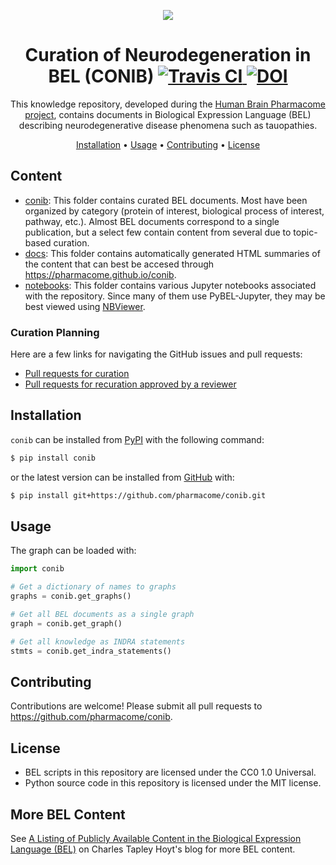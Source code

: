 <p align="center">
  <img src="https://docs.google.com/drawings/d/e/2PACX-1vSYe8SA8J1ulLRFqFjX2bne_L-5fxb-yHFcj1B2JYLksJS90qz8y2swPZPNSrw9Zj3tljrZikb5KWOg/pub?w=150&amp;h=150" />
</p>

<h1 align="center">
  Curation of Neurodegeneration in BEL (CONIB)
  <a href="https://travis-ci.com/pharmacome/conib">
    <img src="https://travis-ci.com/pharmacome/conib.svg?branch=master"
         alt="Travis CI">
  </a>
  <a href="https://zenodo.org/badge/latestdoi/159803376">
  	<img src="https://zenodo.org/badge/159803376.svg" alt="DOI">
  </a>
  <br>
</h1>

<p align="center">
This knowledge repository, developed during the <a href="https://pharmacome.github.io">Human Brain Pharmacome project</a>, contains documents in Biological Expression Language (BEL) describing neurodegenerative disease phenomena such as tauopathies.
</p>

<p align="center">
  <a href="#installation">Installation</a> •
  <a href="#usage">Usage</a> •
  <a href="#contributing">Contributing</a> •
  <a href="#license">License</a>
</p>

## Content

- [conib](https://github.com/pharmacome/conib/tree/master/conib): This folder contains curated BEL
  documents. Most have been organized by category (protein of interest, biological process of interest, pathway, etc.).
  Almost BEL documents correspond to a single publication, but a select few contain content from several due to
  topic-based curation.
- [docs](https://github.com/pharmacome/conib/tree/master/docs): This folder contains automatically generated HTML
  summaries of the content that can best be accesed through https://pharmacome.github.io/conib.
- [notebooks](https://github.com/pharmacome/conib/tree/master/notebooks): This folder contains various Jupyter
  notebooks associated with the repository. Since many of them use PyBEL-Jupyter, they may be best viewed using
  [NBViewer](https://nbviewer.jupyter.org/github/pharmacome/conib/tree/master/notebooks/).

### Curation Planning

Here are a few links for navigating the GitHub issues and pull requests:

- [Pull requests for curation](https://github.com/pharmacome/conib/pulls?q=is%3Apr+is%3Aopen+label%3ACuration)
- [Pull requests for recuration approved by a reviewer](https://github.com/pharmacome/conib/pulls?q=is%3Apr+is%3Aopen+review%3Aapproved+label%3ARecuration)

## Installation

``conib`` can be installed from [PyPI](https://pypi.org/project/hbp-knowledge/) with the following command:

```bash
$ pip install conib
```

or the latest version can be installed from [GitHub](https://github.com/pharmacome/conib) with:

```bash
$ pip install git+https://github.com/pharmacome/conib.git
```

## Usage

The graph can be loaded with:

```python
import conib

# Get a dictionary of names to graphs
graphs = conib.get_graphs()

# Get all BEL documents as a single graph
graph = conib.get_graph()

# Get all knowledge as INDRA statements
stmts = conib.get_indra_statements()
```

## Contributing

Contributions are welcome! Please submit all pull requests to https://github.com/pharmacome/conib.

## License

- BEL scripts in this repository are licensed under the CC0 1.0 Universal.
- Python source code in this repository is licensed under the MIT license.

## More BEL Content

See [A Listing of Publicly Available Content in the Biological Expression Language (BEL)](https://cthoyt.com/2020/04/30/public-bel-content.html)
on Charles Tapley Hoyt's blog for more BEL content.
